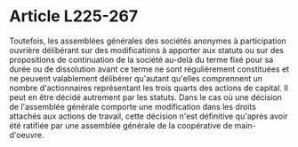 # Article L225-267

Toutefois, les assemblées générales des sociétés anonymes à participation ouvrière délibérant sur des modifications à apporter aux statuts ou sur des propositions de continuation de la société au-delà du terme fixé pour sa durée ou de dissolution avant ce terme ne sont régulièrement constituées et ne peuvent valablement délibérer qu'autant qu'elles comprennent un nombre d'actionnaires représentant les trois quarts des actions de capital. Il peut en être décidé autrement par les statuts.   Dans le cas où une décision de l'assemblée générale comporte une modification dans les droits attachés aux actions de travail, cette décision n'est définitive qu'après avoir été ratifiée par une assemblée générale de la coopérative de main-d'oeuvre.